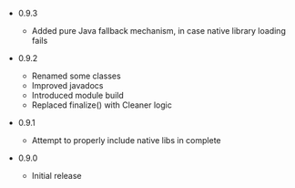 - 0.9.3

    - Added pure Java fallback mechanism, in case native library loading fails 


- 0.9.2
 
    - Renamed some classes
    - Improved javadocs
    - Introduced module build
    - Replaced finalize() with Cleaner logic


- 0.9.1

    - Attempt to properly include native libs in complete     


- 0.9.0

    - Initial release 